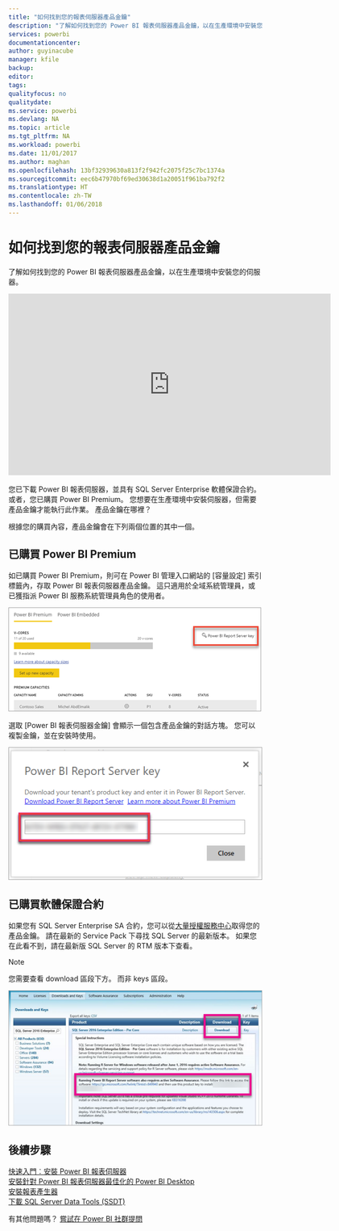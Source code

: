 ```yaml
---
title: "如何找到您的報表伺服器產品金鑰"
description: "了解如何找到您的 Power BI 報表伺服器產品金鑰，以在生產環境中安裝您的伺服器。"
services: powerbi
documentationcenter: 
author: guyinacube
manager: kfile
backup: 
editor: 
tags: 
qualityfocus: no
qualitydate: 
ms.service: powerbi
ms.devlang: NA
ms.topic: article
ms.tgt_pltfrm: NA
ms.workload: powerbi
ms.date: 11/01/2017
ms.author: maghan
ms.openlocfilehash: 13bf32939630a813f2f942fc2075f25c7bc1374a
ms.sourcegitcommit: eec6b47970bf69ed30638d1a20051f961ba792f2
ms.translationtype: HT
ms.contentlocale: zh-TW
ms.lasthandoff: 01/06/2018
---
```

# <a name="how-to-find-your-report-server-product-key"></a>如何找到您的報表伺服器產品金鑰
了解如何找到您的 Power BI 報表伺服器產品金鑰，以在生產環境中安裝您的伺服器。

<iframe width="640" height="360" src="https://www.youtube.com/embed/6CQnf-NGtpU?rel=0&amp;showinfo=0" frameborder="0" allowfullscreen></iframe>

您已下載 Power BI 報表伺服器，並具有 SQL Server Enterprise 軟體保證合約。 或者，您已購買 Power BI Premium。 您想要在生產環境中安裝伺服器，但需要產品金鑰才能執行此作業。 產品金鑰在哪裡？ 

根據您的購買內容，產品金鑰會在下列兩個位置的其中一個。

## <a name="purchased-power-bi-premium"></a>已購買 Power BI Premium
如已購買 Power BI Premium，則可在 Power BI 管理入口網站的 [容量設定] 索引標籤內，存取 Power BI 報表伺服器產品金鑰。 這只適用於全域系統管理員，或已獲指派 Power BI 服務系統管理員角色的使用者。

![[Premium 設定] 內的 Power BI 報表伺服器金鑰](media/find-product-key/pbirs-product-key.png)

選取 [Power BI 報表伺服器金鑰] 會顯示一個包含產品金鑰的對話方塊。 您可以複製金鑰，並在安裝時使用。

![Power BI 報表伺服器產品金鑰](media/find-product-key/pbirs-product-key-dialog.png)

## <a name="purchased-software-assurance-agreeemnt"></a>已購買軟體保證合約
如果您有 SQL Server Enterprise SA 合約，您可以從[大量授權服務中心](https://www.microsoft.com/Licensing/servicecenter/)取得您的產品金鑰。 請在最新的 Service Pack 下尋找 SQL Server 的最新版本。 如果您在此看不到，請在最新版 SQL Server 的 RTM 版本下查看。

> [!NOTE]
> 您需要查看 download 區段下方。 而非 keys 區段。
> 
> 

![](media/find-product-key/vlsc-download.png "大量授權服務中心")

## <a name="next-steps"></a>後續步驟
[快速入門︰安裝 Power BI 報表伺服器](quickstart-install-report-server.md)  
[安裝針對 Power BI 報表伺服器最佳化的 Power BI Desktop](install-powerbi-desktop.md)  
[安裝報表產生器](https://docs.microsoft.com/sql/reporting-services/install-windows/install-report-builder)  
[下載 SQL Server Data Tools (SSDT)](http://go.microsoft.com/fwlink/?LinkID=616714)

有其他問題嗎？ [嘗試在 Power BI 社群提問](https://community.powerbi.com/)

